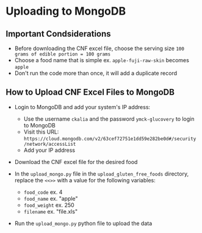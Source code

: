 # Uploading to MongoDB

## Important Condsiderations
- Before downloading the CNF excel file, choose the serving size `100 grams of edible portion = 100 grams`
- Choose a food name that is simple ex. `apple-fuji-raw-skin` becomes `apple`
- Don't run the code more than once, it will add a duplicate record
## How to Upload CNF Excel Files to MongoDB
- Login to MongoDB and add your system's IP address:
    - Use the username `ckalia` and the password `ymck-glucovery` to login to MongoDB
    - Visit this URL: `https://cloud.mongodb.com/v2/63cef72751e1dd59e282be0d#/security/network/accessList`
    - Add your IP address
- Download the CNF excel file for the desired food
- In the `upload_mongo.py` file in the `upload_gluten_free_foods` directory, replace the `<<>>` with a value for the following variables:

    - `food_code` ex. 4
    - `food_name` ex. "apple"
    - `food_weight` ex. 250
    - `filename` ex. "file.xls"
- Run the `upload_mongo.py` python file to upload the data
